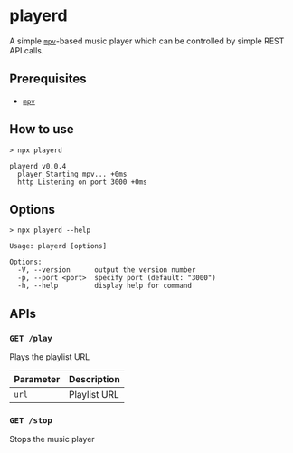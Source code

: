 # playerd

A simple [`mpv`](https://github.com/mpv-player/mpv)-based music player which can be controlled by simple REST API calls.

## Prerequisites

* [`mpv`](https://github.com/mpv-player/mpv)

## How to use
```
> npx playerd

playerd v0.0.4
  player Starting mpv... +0ms
  http Listening on port 3000 +0ms
```

## Options

```
> npx playerd --help

Usage: playerd [options]

Options:
  -V, --version      output the version number
  -p, --port <port>  specify port (default: "3000")
  -h, --help         display help for command
```

## APIs

### `GET /play`

Plays the playlist URL

| Parameter | Description  |
| --------- | ------------ |
| `url`     | Playlist URL |

### `GET /stop`

Stops the music player
